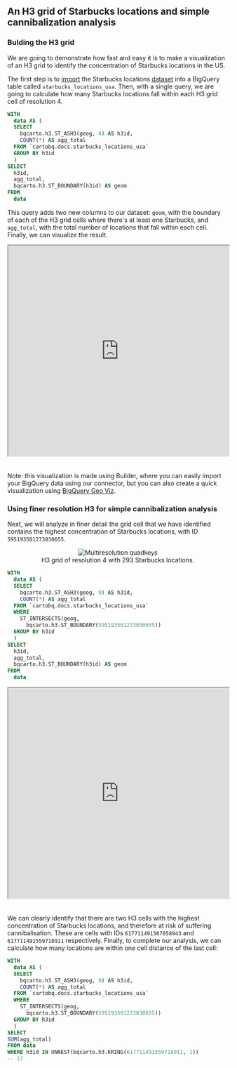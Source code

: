 ## An H3 grid of Starbucks locations and simple cannibalization analysis

### Bulding the H3 grid

We are going to demonstrate how fast and easy it is to make a visualization of an H3 grid to identify the concentration of Starbucks locations in the US.

The first step is to [import](https://cloud.google.com/bigquery/docs/batch-loading-data#loading_data_from_local_files) the Starbucks locations [dataset](https://libs.cartocdn.com/spatial-extension/samples/starbucks-locations-usa.csv) into a BigQuery table called `starbucks_locations_usa`. Then, with a single query, we are going to calculate how many Starbucks locations fall within each H3 grid cell of resolution 4.

```sql
WITH
  data AS (
  SELECT
    bqcarto.h3.ST_ASH3(geog, 4) AS h3id,
    COUNT(*) AS agg_total
  FROM `cartobq.docs.starbucks_locations_usa`
  GROUP BY h3id
  )
SELECT
  h3id, 
  agg_total,
  bqcarto.h3.ST_BOUNDARY(h3id) AS geom
FROM
  data
```


This query adds two new columns to our dataset: `geom`, with the boundary of each of the H3 grid cells where there's at least one Starbucks, and `agg_total`, with the total number of locations that fall within each cell. Finally, we can visualize the result. 

<iframe height=480px width=100% style='margin-bottom:20px' src="https://public.carto.com/builder/e88dc8a5-522b-4e62-8998-adbf8348174e" title="Starbucks locations in the US aggregated in an H3 grid of resolution 4."></iframe>

Note: this visualization is made using Builder, where you can easily import your BigQuery data using our connector, but you can also create a quick visualization using [BigQuery Geo Viz](https://bigquerygeoviz.appspot.com). 



### Using finer resolution H3 for simple cannibalization analysis

Next, we will analyze in finer detail the grid cell that we have identified contains the highest concentration of Starbucks locations, with ID `595193501273030655`. 

<div class="figures-table" style="text-align:center">
    <figure>
        <img src="/img/bq-spatial-extension/spatial-indexes/h3-most-starbucks.png" alt="Multiresolution quadkeys">
        <figcaption class="figcaption" style="text-align:center">H3 grid of resolution 4 with 293 Starbucks locations.</figcaption>
    </figure>
</div>

```sql
WITH
  data AS (
  SELECT
    bqcarto.h3.ST_ASH3(geog, 9) AS h3id,
    COUNT(*) AS agg_total
  FROM `cartobq.docs.starbucks_locations_usa`
  WHERE
    ST_INTERSECTS(geog,
      bqcarto.h3.ST_BOUNDARY(595193501273030655))
  GROUP BY h3id
  )
SELECT
  h3id,
  agg_total,
  bqcarto.h3.ST_BOUNDARY(h3id) AS geom
FROM
  data
```

<iframe height=480px width=100% style='margin-bottom:20px' src="https://public.carto.com/builder/38bcfc88-d53c-4d1b-b399-28bea935fa18" title="Starbucks locations around Seattle aggregated in an H3 grid of resolution 9."></iframe>

We can clearly identify that there are two H3 cells with the highest concentration of Starbucks locations, and therefore at risk of suffering cannibalisation. These are cells with IDs `617711491567058943` and `617711491559718911` respectively. Finally, to complete our analysis, we can calculate how many locations are within one cell distance of the last cell:

```sql
WITH
  data AS (
  SELECT
    bqcarto.h3.ST_ASH3(geog, 9) AS h3id,
    COUNT(*) AS agg_total
  FROM `cartobq.docs.starbucks_locations_usa`
  WHERE
    ST_INTERSECTS(geog,
      bqcarto.h3.ST_BOUNDARY(595193501273030655))
  GROUP BY h3id
  )
SELECT 
SUM(agg_total)
FROM data
WHERE h3id IN UNNEST(bqcarto.h3.KRING(617711491559718911, 1))
-- 13
```
